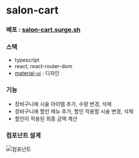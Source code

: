 # salon-cart

### 배포 : [salon-cart.surge.sh](salon-cart.surge.sh)

### 스택
- typescript
- react, react-router-dom
- [material-ui](https://material-ui.com/) : 디자인

### 기능
- 장바구니에 시술 아이템 추가, 수량 변경, 삭제
- 장바구니에 할인 메뉴 추가, 할인 적용할 시술 변경, 삭제
- 할인이 적용된 최종 금액 계산

### 컴포넌트 설계
![컴포넌트](https://i.imgur.com/6FJhD3T.png)

